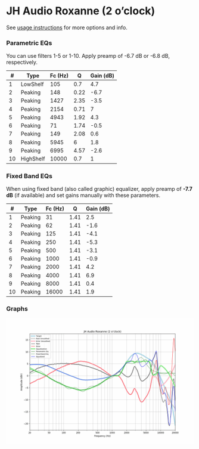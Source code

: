 # JH Audio Roxanne (2 o’clock)
See [usage instructions](https://github.com/jaakkopasanen/AutoEq#usage) for more options and info.

### Parametric EQs
You can use filters 1-5 or 1-10. Apply preamp of -6.7 dB or -6.8 dB, respectively.

|   # | Type      |   Fc (Hz) |    Q |   Gain (dB) |
|-----|-----------|-----------|------|-------------|
|   1 | LowShelf  |       105 | 0.7  |         4.7 |
|   2 | Peaking   |       148 | 0.22 |        -6.7 |
|   3 | Peaking   |      1427 | 2.35 |        -3.5 |
|   4 | Peaking   |      2154 | 0.71 |         7   |
|   5 | Peaking   |      4943 | 1.92 |         4.3 |
|   6 | Peaking   |        71 | 1.74 |        -0.5 |
|   7 | Peaking   |       149 | 2.08 |         0.6 |
|   8 | Peaking   |      5945 | 6    |         1.8 |
|   9 | Peaking   |      6995 | 4.57 |        -2.6 |
|  10 | HighShelf |     10000 | 0.7  |         1   |

### Fixed Band EQs
When using fixed band (also called graphic) equalizer, apply preamp of **-7.7 dB** (if available) and set gains manually with these parameters.

|   # | Type    |   Fc (Hz) |    Q |   Gain (dB) |
|-----|---------|-----------|------|-------------|
|   1 | Peaking |        31 | 1.41 |         2.5 |
|   2 | Peaking |        62 | 1.41 |        -1.6 |
|   3 | Peaking |       125 | 1.41 |        -4.1 |
|   4 | Peaking |       250 | 1.41 |        -5.3 |
|   5 | Peaking |       500 | 1.41 |        -3.1 |
|   6 | Peaking |      1000 | 1.41 |        -0.9 |
|   7 | Peaking |      2000 | 1.41 |         4.2 |
|   8 | Peaking |      4000 | 1.41 |         6.9 |
|   9 | Peaking |      8000 | 1.41 |         0.4 |
|  10 | Peaking |     16000 | 1.41 |         1.9 |

### Graphs
![](./JH%20Audio%20Roxanne%20(2%20o%E2%80%99clock).png)
